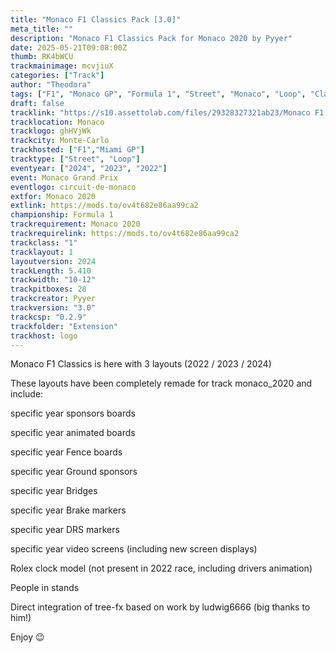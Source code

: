 ```yaml
---
title: "Monaco F1 Classics Pack [3.0]"
meta_title: ""
description: "Monaco F1 Classics Pack for Monaco 2020 by Pyyer"
date: 2025-05-21T09:08:00Z
thumb: RK4bWCU
trackmainimage: mcvjiuX
categories: ["Track"]
author: "Theodora"
tags: ["F1", "Monaco GP", "Formula 1", "Street", "Monaco", "Loop", "Classics", "Pyyer"]
draft: false
tracklink: "https://s10.assettolab.com/files/29328327321ab23/Monaco F1 Classics Pack 3.0.zip"
tracklocation: Monaco
tracklogo: ghHVjWk
trackcity: Monte-Carlo
trackhosted: ["F1","Miami GP"]
tracktype: ["Street", "Loop"]
eventyear: ["2024", "2023", "2022"]
event: Monaco Grand Prix
eventlogo: circuit-de-monaco
extfor: Monaco 2020
extlink: https://mods.to/ov4t682e86aa99ca2
championship: Formula 1
trackrequirement: Monaco 2020
trackrequirelink: https://mods.to/ov4t682e86aa99ca2
trackclass: "1" 
tracklayout: 1
layoutversion: 2024
trackLength: 5.410
trackwidth: "10-12"
trackpitboxes: 28
trackcreator: Pyyer
trackversion: "3.0"
trackcsp: "0.2.9"
trackfolder: "Extension"
trackhost: logo
---
```


Monaco F1 Classics is here with 3 layouts (2022 / 2023 / 2024) 

These layouts have been completely remade for track monaco_2020 and include:

specific year sponsors boards

specific year animated boards

specific year Fence boards

specific year Ground sponsors

specific year Bridges

specific year Brake markers

specific year DRS markers

specific year video screens (including new screen displays)

Rolex clock model (not present in 2022 race, including drivers animation)

People in stands

Direct integration of tree-fx based on work by ludwig6666 (big thanks to him!)

Enjoy 😉
